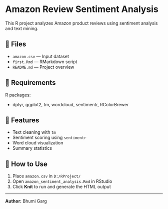 
# Amazon Review Sentiment Analysis

This R project analyzes Amazon product reviews using sentiment analysis and text mining.

## 📂 Files

- `amazon.csv` — Input dataset
- `first.Rmd` — RMarkdown script
- `README.md` — Project overview

## 🔧 Requirements

R packages:
- dplyr, ggplot2, tm, wordcloud, sentimentr, RColorBrewer

## 🚀 Features

- Text cleaning with `tm`
- Sentiment scoring using `sentimentr`
- Word cloud visualization
- Summary statistics

## 📄 How to Use

1. Place `amazon.csv` in `D:/RProject/`
2. Open `amazon_sentiment_analysis.Rmd` in RStudio
3. Click **Knit** to run and generate the HTML output

---

**Author:** Bhumi Garg
